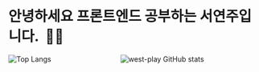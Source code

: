 # 안녕하세요 프론트엔드 공부하는 서연주입니다. &nbsp;🙌🏻



![Top Langs](https://github-readme-stats.vercel.app/api/top-langs/?username=west-play&layout=compact)&nbsp;&nbsp;&nbsp;&nbsp;&nbsp;&nbsp;&nbsp;&nbsp;&nbsp;&nbsp;&nbsp;&nbsp;&nbsp;&nbsp;&nbsp;&nbsp;&nbsp;&nbsp;&nbsp;&nbsp;&nbsp;&nbsp;&nbsp;&nbsp;&nbsp;&nbsp;&nbsp;&nbsp;&nbsp;&nbsp;&nbsp;&nbsp;&nbsp;&nbsp;&nbsp;![west-play GitHub stats](https://github-readme-stats.vercel.app/api?username=west-play)

